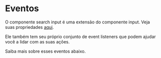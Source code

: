 # Eventos

O componente search input é uma extensão do componente input. Veja suas propriedades [aqui](/docs/components/input).

Ele também tem seu próprio conjunto de event listeners que podem ajudar você a lidar com as suas ações. 

Saiba mais sobre esses eventos abaixo.